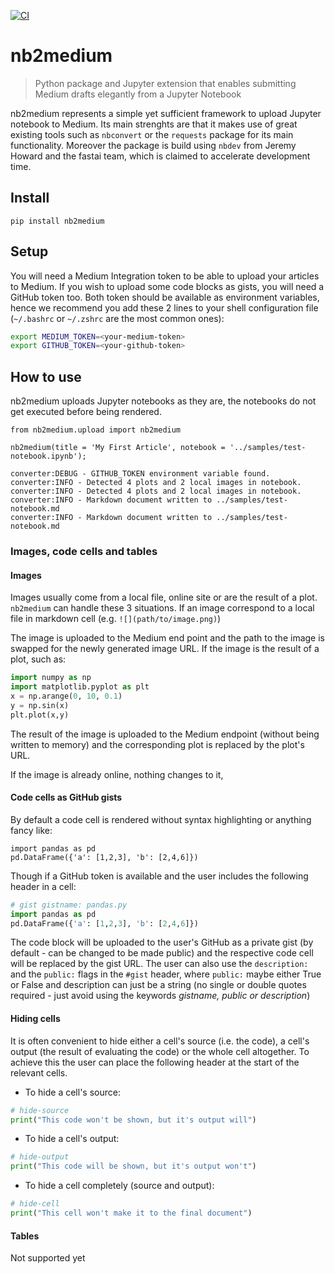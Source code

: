 [![CI](https://github.com/lc5415/nb2medium/actions/workflows/main.yml/badge.svg)](https://github.com/lc5415/nb2medium/actions/workflows/main.yml)

# nb2medium
> Python package and Jupyter extension that enables submitting Medium drafts elegantly from a Jupyter Notebook


nb2medium represents a simple yet sufficient framework to upload Jupyter notebook to Medium. Its main strenghts are that it makes use of great existing tools such as `nbconvert` or the `requests` package for its main functionality. Moreover the package is build using `nbdev` from Jeremy Howard and the fastai team, which is claimed to accelerate development time.

## Install

`pip install nb2medium`

## Setup

You will need a Medium Integration token to be able to upload your articles to Medium. If you wish to upload some code blocks as gists, you will need a GitHub token too.
Both token should be available as environment variables, hence we recommend you add these 2 lines to your shell configuration file (`~/.bashrc` or `~/.zshrc` are the most common ones):
```bash
export MEDIUM_TOKEN=<your-medium-token>
export GITHUB_TOKEN=<your-github-token>
```

## How to use

nb2medium uploads Jupyter notebooks as they are, the notebooks do not get executed before being rendered.

```
from nb2medium.upload import nb2medium

nb2medium(title = 'My First Article', notebook = '../samples/test-notebook.ipynb');
```

    converter:DEBUG - GITHUB_TOKEN environment variable found.
    converter:INFO - Detected 4 plots and 2 local images in notebook.
    converter:INFO - Detected 4 plots and 2 local images in notebook.
    converter:INFO - Markdown document written to ../samples/test-notebook.md
    converter:INFO - Markdown document written to ../samples/test-notebook.md


### Images, code cells and tables

#### Images

Images usually come from a local file, online site or are the result of a plot. `nb2medium` can handle these 3 situations. If an image correspond to a local file in markdown cell (e.g. `![](path/to/image.png)`)

The image is uploaded to the Medium end point and the path to the image is swapped for the newly generated image URL.
If the image is the result of a plot, such as:
```python
import numpy as np
import matplotlib.pyplot as plt
x = np.arange(0, 10, 0.1)
y = np.sin(x)
plt.plot(x,y)
```
The result of the image is uploaded to the Medium endpoint (without being written to memory) and the corresponding plot is replaced by the plot's URL.

If the image is already online, nothing changes to it,

#### Code cells as GitHub gists

By default a code cell is rendered without syntax highlighting or anything fancy like:
```
import pandas as pd
pd.DataFrame({'a': [1,2,3], 'b': [2,4,6]})
```
Though if a GitHub token is available and the user includes the following header in a cell:
```python
# gist gistname: pandas.py
import pandas as pd
pd.DataFrame({'a': [1,2,3], 'b': [2,4,6]})
```
The code block will be uploaded to the user's GitHub as a private gist (by default - can be changed to be made public) and the respective code cell will be replaced by the gist URL. The user can also use the `description:` and the `public:` flags in the `#gist` header, where `public:` maybe either True or False and description can just be a string (no single or double quotes required - just avoid using the keywords *gistname, public or description*)

#### Hiding cells

It is often convenient to hide either a cell's source (i.e. the code), a cell's output (the result of evaluating the code) or the whole cell altogether. To achieve this the user can place the following header at the start of the relevant cells.
* To hide a cell's source:
```python
# hide-source
print("This code won't be shown, but it's output will")
```
* To hide a cell's output:
```python
# hide-output
print("This code will be shown, but it's output won't")
```
* To hide a cell completely (source and output):
```python
# hide-cell
print("This cell won't make it to the final document")
```

#### Tables

Not supported yet
